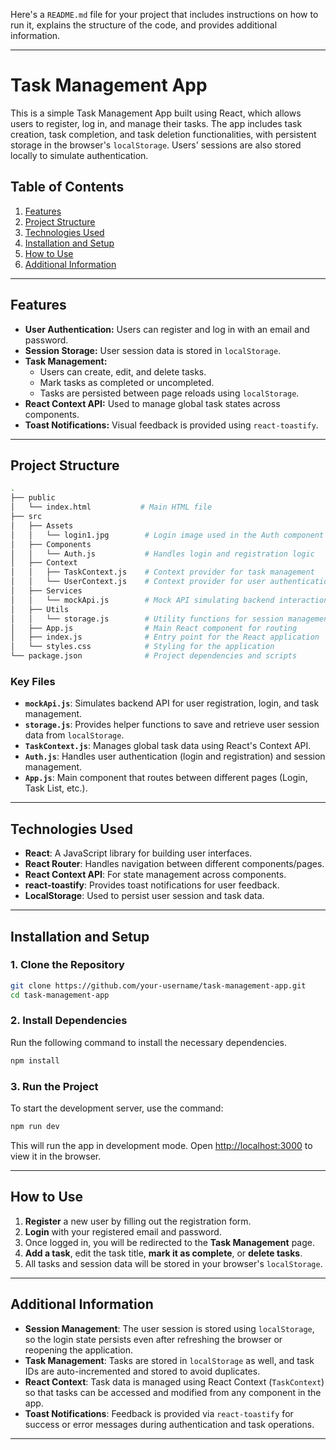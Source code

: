 Here's a `README.md` file for your project that includes instructions on how to run it, explains the structure of the code, and provides additional information.

---

# Task Management App

This is a simple Task Management App built using React, which allows users to register, log in, and manage their tasks. The app includes task creation, task completion, and task deletion functionalities, with persistent storage in the browser's `localStorage`. Users' sessions are also stored locally to simulate authentication.

## Table of Contents

1. [Features](#features)
2. [Project Structure](#project-structure)
3. [Technologies Used](#technologies-used)
4. [Installation and Setup](#installation-and-setup)
5. [How to Use](#how-to-use)
6. [Additional Information](#additional-information)

---

## Features

- **User Authentication:** Users can register and log in with an email and password.
- **Session Storage:** User session data is stored in `localStorage`.
- **Task Management:** 
  - Users can create, edit, and delete tasks.
  - Mark tasks as completed or uncompleted.
  - Tasks are persisted between page reloads using `localStorage`.
- **React Context API:** Used to manage global task states across components.
- **Toast Notifications:** Visual feedback is provided using `react-toastify`.

---

## Project Structure

```bash
.
├── public
│   └── index.html           # Main HTML file
├── src
│   ├── Assets
│   │   └── login1.jpg        # Login image used in the Auth component
│   ├── Components
│   │   └── Auth.js           # Handles login and registration logic
│   ├── Context
│   │   ├── TaskContext.js    # Context provider for task management
│   │   └── UserContext.js    # Context provider for user authentication
│   ├── Services
│   │   └── mockApi.js        # Mock API simulating backend interactions for users and tasks
│   ├── Utils
│   │   └── storage.js        # Utility functions for session management
│   ├── App.js                # Main React component for routing
│   ├── index.js              # Entry point for the React application
│   └── styles.css            # Styling for the application
└── package.json              # Project dependencies and scripts
```

### Key Files
- **`mockApi.js`**: Simulates backend API for user registration, login, and task management.
- **`storage.js`**: Provides helper functions to save and retrieve user session data from `localStorage`.
- **`TaskContext.js`**: Manages global task data using React's Context API.
- **`Auth.js`**: Handles user authentication (login and registration) and session management.
- **`App.js`**: Main component that routes between different pages (Login, Task List, etc.).

---

## Technologies Used

- **React**: A JavaScript library for building user interfaces.
- **React Router**: Handles navigation between different components/pages.
- **React Context API**: For state management across components.
- **react-toastify**: Provides toast notifications for user feedback.
- **LocalStorage**: Used to persist user session and task data.

---

## Installation and Setup

### 1. Clone the Repository
```bash
git clone https://github.com/your-username/task-management-app.git
cd task-management-app
```

### 2. Install Dependencies
Run the following command to install the necessary dependencies.
```bash
npm install
```

### 3. Run the Project
To start the development server, use the command:
```bash
npm run dev
```
This will run the app in development mode. Open [http://localhost:3000](http://localhost:3000) to view it in the browser.

---

## How to Use

1. **Register** a new user by filling out the registration form.
2. **Login** with your registered email and password.
3. Once logged in, you will be redirected to the **Task Management** page.
4. **Add a task**, edit the task title, **mark it as complete**, or **delete tasks**.
5. All tasks and session data will be stored in your browser's `localStorage`.

---

## Additional Information

- **Session Management**: The user session is stored using `localStorage`, so the login state persists even after refreshing the browser or reopening the application.
- **Task Management**: Tasks are stored in `localStorage` as well, and task IDs are auto-incremented and stored to avoid duplicates.
- **React Context**: Task data is managed using React Context (`TaskContext`) so that tasks can be accessed and modified from any component in the app.
- **Toast Notifications**: Feedback is provided via `react-toastify` for success or error messages during authentication and task operations.

---

